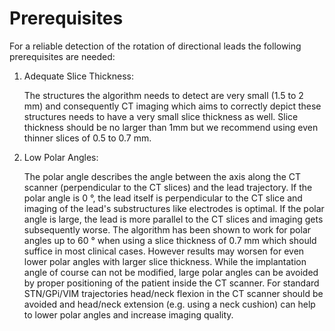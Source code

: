 # Prerequisites

For a reliable detection of the rotation of directional leads the following prerequisites are needed:

1. Adequate Slice Thickness:

   The structures the algorithm needs to detect are very small \(1.5 to 2 mm\) and consequently CT imaging which aims to correctly depict these structures needs to have a very small slice thickness as well. Slice thickness should be no larger than 1mm but we recommend using even thinner slices of 0.5 to 0.7 mm.

2. Low Polar Angles:

   The polar angle describes the angle between the axis along the CT scanner \(perpendicular to the CT slices\) and the lead trajectory. If the polar angle is 0 °, the lead itself is perpendicular to the CT slice and imaging of the lead's substructures like electrodes is optimal. If the polar angle is large, the lead is more parallel to the CT slices and imaging gets subsequently worse. The algorithm has been shown to work for polar angles up to 60 °  when using a slice thickness of 0.7 mm which should suffice in most clinical cases. However results may worsen for even lower polar angles with larger slice thickness. While the implantation angle of course can not be modified, large polar angles can be avoided by proper positioning of the patient inside the CT scanner. For standard STN/GPi/VIM trajectories head/neck flexion in the CT scanner should be avoided and head/neck extension \(e.g. using a neck cushion\) can help to lower polar angles and increase imaging quality.

